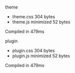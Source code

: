 theme

- theme.css 304 bytes
- theme.js minimized 52 bytes

Compiled in 479ms

plugin

- plugin.css 304 bytes
- plugin.js minimized 52 bytes

Compiled in 479ms
